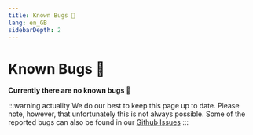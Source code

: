 ```yaml
---
title: Known Bugs 🐛
lang: en_GB
sidebarDepth: 2
---
```


# Known Bugs :bug:

**Currently there are no known bugs :tada:**

:::warning actuality
We do our best to keep this page up to date. Please note, however, that unfortunately this is not always possible. Some of the reported bugs can also be found in our [Github Issues](https://github.com/LSS-Manager/LSSM-V.4/issues?q=is%3Aissue+is%3Aopen+label%3Abug)
:::
